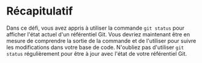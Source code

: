 # Récapitulatif

Dans ce défi, vous avez appris à utiliser la commande `git status` pour afficher l'état actuel d'un référentiel Git. Vous devriez maintenant être en mesure de comprendre la sortie de la commande et de l'utiliser pour suivre les modifications dans votre base de code. N'oubliez pas d'utiliser `git status` régulièrement pour être à jour avec l'état de votre référentiel Git.
